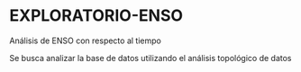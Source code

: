 # EXPLORATORIO-ENSO
Análisis de ENSO con respecto al tiempo 

Se busca analizar la base de datos utilizando el análisis topológico de datos
